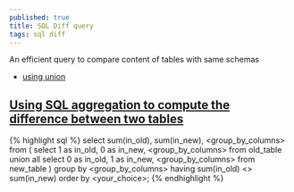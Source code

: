 ```yaml
---
published: true
title: SQL Diff query
tags: sql diff
---
```

An efficient query to compare content of tables with same schemas 

- [using union](https://weblogs.sqlteam.com/jeffs/2004/11/10/2737/)

## [Using SQL aggregation to compute the difference between two tables](http://www.dba-oracle.com/t_convert_set_to_join_sql_parameter.htm)

{% highlight sql %}
select sum(in_old), sum(in_new),
       <group_by_columns>
from (
  select 1 as in_old, 0 as in_new, 
         <group_by_columns>
  from old_table
  union all
  select 0 as in_old, 1 as in_new,
         <group_by_columns>
  from new_table
)
group by <group_by_columns>
having sum(in_old) <> sum(in_new)
order by <your_choice>;
{% endhighlight %}
